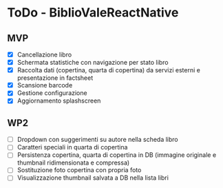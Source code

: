 # ToDo - BiblioValeReactNative
## MVP
- [x] Cancellazione libro
- [x] Schermata statistiche con navigazione per stato libro
- [x] Raccolta dati (copertina, quarta di copertina) da servizi esterni e presentazione in factsheet
- [x] Scansione barcode
- [x] Gestione configurazione
- [x] Aggiornamento splashscreen

## WP2
- [ ] Dropdown con suggerimenti su autore nella scheda libro
- [ ] Caratteri speciali in quarta di copertina
- [ ] Persistenza copertina, quarta di copertina in DB (immagine originale e thumbnail ridimensionata e compressa)
- [ ] Sostituzione foto copertina con propria foto
- [ ] Visualizzazione thumbnail salvata a DB nella lista libri
